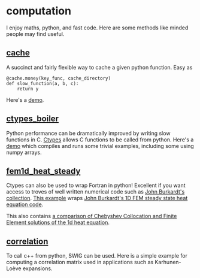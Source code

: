 computation
===========

I enjoy maths, python, and fast code.
Here are some methods like minded people may find useful.

[cache](cache)
-----------
A succinct and fairly flexible way to cache a given python function.
Easy as 
```
@cache.money(key_func, cache_directory)
def slow_function(a, b, c):
    return y
```

Here's a [demo](cache/cache.py#L135).

[ctypes_boiler](ctypes_boiler)
-----------
Python performance can be dramatically improved by writing slow functions in C. [Ctypes](https://docs.python.org/2/library/ctypes.html) allows C functions to be called from python. 
Here's a [demo](ctypes_boiler/local.py) which compiles and runs some trivial examples, including some using numpy arrays.


[fem1d_heat_steady](fem1d_heat_steady)
-----------
Ctypes can also be used to wrap Fortran in python! Excellent if you want access to troves of well written numerical code such as [John Burkardt's collection](http://people.sc.fsu.edu/~jburkardt/). 
[This example](fem1d_heat_steady/fem1d_heat_steady_wrapper.py) wraps [John Burkardt's 1D FEM steady state heat equation code](https://people.sc.fsu.edu/~jburkardt/f_src/fem1d_heat_steady/fem1d_heat_steady.html).

This also contains [a comparison of Chebyshev Collocation and Finite Element solutions of the 1d heat equation](fem1d_heat_steady/chebyshev_collocation_fem1d_heat_steady.py).


[correlation](correlation)
-----------
To call c++ from python, SWIG can be used. Here is a simple example for computing a correlation matrix used in applications such as Karhunen-Loève expansions.

